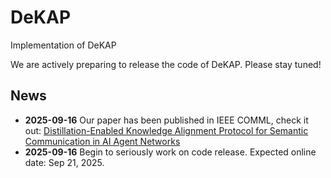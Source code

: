 # DeKAP
Implementation of DeKAP

We are actively preparing to release the code of DeKAP. Please stay tuned!

## News
- **2025-09-16** Our paper has been published in IEEE COMML, check it out: [Distillation-Enabled Knowledge Alignment Protocol for Semantic Communication in AI Agent Networks](https://ieeexplore.ieee.org/document/11134386)
- **2025-09-16** Begin to seriously work on code release. Expected online date: Sep 21, 2025.